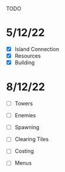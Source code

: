 TODO

5/12/22
===
* [x] Island Connection
* [x] Resources
* [x] Building

8/12/22
===

* [ ] Towers
* [ ] Enemies
* [ ] Spawning

* [ ] Clearing Tiles
* [ ] Costing

* [ ] Menus


